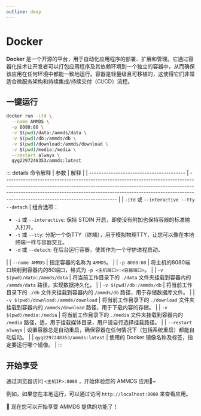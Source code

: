 ```yaml
---
outline: deep
---
```


# Docker

**Docker** 是一个开源的平台，用于自动化应用程序的部署、扩展和管理。它通过容器化技术让开发者可以打包应用程序及其依赖环境到一个独立的容器中，从而确保该应用在任何环境中都能一致地运行。容器是轻量级且可移植的，这使得它们非常适合微服务架构和持续集成/持续交付（CI/CD）流程。

## 一键运行

```sh [docker-cli]
docker run -itd \
  --name AMMDS \
  -p 8080:80 \
  -v $(pwd)/data:/ammds/data \
  -v $(pwd)/db:/ammds/db \
  -v $(pwd)/download:/ammds/download \
  -v $(pwd)/media:/media \
  --restart always \
  qyg2297248353/ammds:latest
```

::: details 命令解释
| 参数                                     | 解释                                                                                                                                                                                                                                                                                      |
| ---------------------------------------- | ----------------------------------------------------------------------------------------------------------------------------------------------------------------------------------------------------------------------------------------------------------------------------------------- |
| `-itd` 或 `--interactive --tty --detach` | 组合选项：<ul><li>`-i` 或 `--interactive`: 保持 STDIN 开启，即使没有附加也保持容器的标准输入打开。</li><li>`-t` 或 `--tty`: 分配一个伪TTY（终端），用于模拟物理TTY，让您可以像在本地终端一样与容器交互。</li><li>`-d` 或 `--detach`: 在后台运行容器，使其作为一个守护进程启动。</li></ul> |
| `--name AMMDS`                           | 指定容器的名称为 `AMMDS`。                                                                                                                                                                                                                                                                |
| `-p 8080:80`                             | 将主机的8080端口映射到容器内的80端口，格式为 `-p <主机端口>:<容器端口>`。                                                                                                                                                                                                                 |
| `-v $(pwd)/data:/ammds/data`             | 将当前工作目录下的 `./data` 文件夹挂载到容器内的 `/ammds/data` 路径，实现数据持久化。                                                                                                                                                                                                     |
| `-v $(pwd)/db:/ammds/db`                 | 将当前工作目录下的 `./db` 文件夹挂载到容器内的 `/ammds/db` 路径，用于存储数据库文件。                                                                                                                                                                                                     |
| `-v $(pwd)/download:/ammds/download`     | 将当前工作目录下的 `./download` 文件夹挂载到容器内的 `/ammds/download` 路径，用于下载内容的存储。                                                                                                                                                                                         |
| `-v $(pwd)/media:/media`                 | 将当前工作目录下的 `./media` 文件夹挂载到容器内的 `/media` 路径，适，用于挂载媒体目录，用户请自行选择挂载路径。                                                                                                                                                                           |
| `--restart always`                       | 设置容器总是自动重启，确保容器在任何情况下（包括系统重启）都能自动启动。                                                                                                                                                                                                                  |
| `qyg2297248353/ammds:latest`             | 使用的 Docker 镜像名称及标签，指定要运行哪个镜像。                                                                                                                                                                                                                                        |
:::

## 开始享受

通过浏览器访问 `<主机IP>:8080` ，开始体验您的 AMMDS 应用🥳~ 

例如，如果您在本地运行，可以通过访问 `http://localhost:8080` 来查看应用。 

🎉 现在您可以开始享受 AMMDS 提供的功能了！

<!--@include: ../../snippets/copyright.md-->
